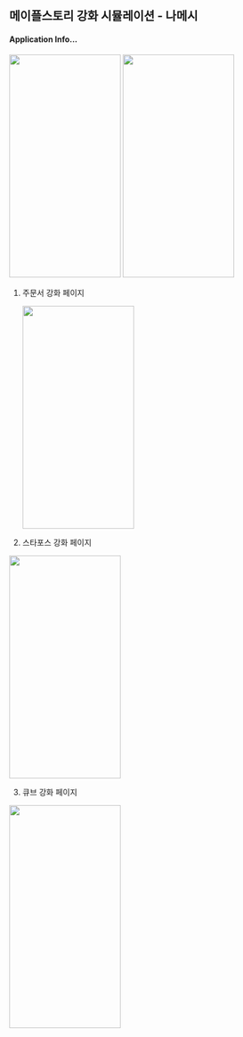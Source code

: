 ## 메이플스토리 강화 시뮬레이션 - 나메시

#### Application Info...

<div>
  <img src="https://github.com/suhyeong-jeon/MapleSimulatorExplanation/assets/70623959/6717fdb4-3a49-4137-8933-67e984981852.png"  width="200" height="400"/>
  <img src="https://github.com/suhyeong-jeon/MapleSimulatorExplanation/assets/70623959/e9229fa2-bc6f-4d53-807a-e3c3c1aaac36.png" width="200" height="400"/>
</div>

1. 주문서 강화 페이지
   
   <img src="https://github.com/suhyeong-jeon/MapleSimulatorExplanation/assets/70623959/afbc189c-c2a7-4ce4-b749-ebc534048a30.png"  width="200" height="400"/>
   
2.  스타포스 강화 페이지

  <img src="https://github.com/suhyeong-jeon/MapleSimulatorExplanation/assets/70623959/f06f766c-3259-4f6a-8bf5-784b4fa95005.png"  width="200" height="400"/>

3.  큐브 강화 페이지
   
  <img src="https://github.com/suhyeong-jeon/MapleSimulatorExplanation/assets/70623959/85c40c04-5163-4a37-9b59-90057b2bfeb3.png"  width="200" height="400"/>

